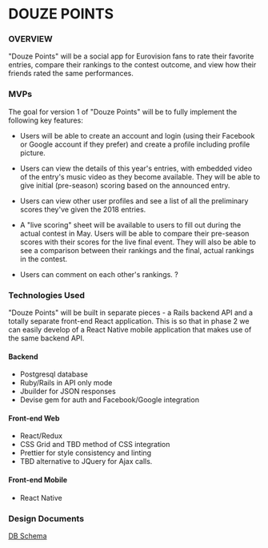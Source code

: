# DOUZE POINTS

### OVERVIEW

"Douze Points" will be a social app for Eurovision fans to rate their favorite entries, compare their rankings to the contest outcome, and view how their friends rated the same performances.

### MVPs

The goal for version 1 of "Douze Points" will be to fully implement the following key features:

* Users will be able to create an account and login (using their Facebook or Google account if they prefer) and create a profile including profile picture.

* Users can view the details of this year's entries, with embedded video of the entry's music video as they become available. They will be able to give initial (pre-season) scoring based on the announced entry.

* Users can view other user profiles and see a list of all the preliminary scores they've given the 2018 entries.

* A "live scoring" sheet will be available to users to fill out during the actual contest in May. Users will be able to compare their pre-season scores with their scores for the live final event. They will also be able to see a comparison between their rankings and the final, actual rankings in the contest.

* Users can comment on each other's rankings. ?

### Technologies Used

"Douze Points" will be built in separate pieces - a Rails backend API and a totally separate front-end React application. This is so that in phase 2 we can easily develop of a React Native mobile application that makes use of the same backend API.

#### Backend
* Postgresql database
* Ruby/Rails in API only mode
* Jbuilder for JSON responses
* Devise gem for auth and Facebook/Google integration

#### Front-end Web
* React/Redux
* CSS Grid and TBD method of CSS integration
* Prettier for style consistency and linting
* TBD alternative to JQuery for Ajax calls.

#### Front-end Mobile
* React Native

### Design Documents

[DB Schema](https://sqldbm.com//Project/SQLServer/Share/3tyZ54y9xUaJokxKo69quw)
